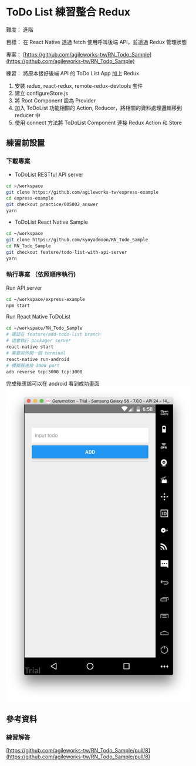 # ToDo List 練習整合 Redux

難度： 進階

目標： 在 React Native 透過 fetch 使用呼叫後端 API，並透過 Redux 管理狀態

專案： [https://github.com/agileworks-tw/RN_Todo_Sample](https://github.com/agileworks-tw/RN_Todo_Sample)

練習：
將原本接好後端 API 的 ToDo List App 加上 Redux

1. 安裝 redux, react-redux, remote-redux-devtools 套件
2. 建立 configureStore.js
3. 將 Root Component 設為 Provider
4. 加入 ToDoList 功能相關的 Action, Reducer，將相關的資料處理邏輯移到 reducer 中
5.  使用 connect 方法將 ToDoList Component 連接 Redux Action 和 Store

## 練習前設置

### 下載專案

- ToDoList RESTful API server

```bash
cd ~/workspace
git clone https://github.com/agileworks-tw/express-example
cd express-example
git checkout practice/005002_answer
yarn
```

- ToDoList React Native Sample

```bash
cd ~/workspace
git clone https://github.com/kyoyadmoon/RN_Todo_Sample
cd RN_Todo_Sample
git checkout feature/todo-list-with-api-server
yarn
```

### 執行專案 （依照順序執行)

Run API server

```bash
cd ~/workspace/express-example
npm start
```

Run React Native ToDoList

```bash
cd ~/workspace/RN_Todo_Sample
# 確認在 feature/add-todo-list branch
# 這會執行 packager server
react-native start
# 需要另外開一個 terminal
react-native run-android
# 模擬器連接 3000 port
adb reverse tcp:3000 tcp:3000
```

完成後應該可以在 android 看到成功畫面
![todo-list-sample-ready](assets/todo-list-sample-ready.png)

## 參考資料

### 練習解答

[https://github.com/agileworks-tw/RN_Todo_Sample/pull/8](https://github.com/agileworks-tw/RN_Todo_Sample/pull/8)
